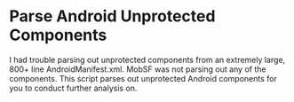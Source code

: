 # Parse Android Unprotected Components
I had trouble parsing out unprotected components from an extremely large, 800+ line AndroidManifest.xml. MobSF was not parsing out any of the components. This script parses out unprotected Android components for you to conduct further analysis on.
